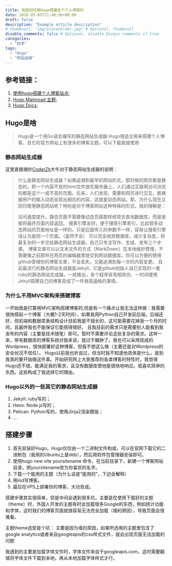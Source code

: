 ```yaml
---
title: 我是如何用Hugo搭建这个个人博客的
date: 2018-05-05T11:40:56+08:00
draft: false
description: "Example article description"
# thumbnail: "img/placeholder.jpg" # Optional, thumbnail
disable_comments: false # Optional, disable Disqus comments if true
categories:
  - "技术"
tags:
  - "Hugo"
  - "网站运维"
---
```


## 参考链接：
1. [使用hugo搭建个人博客站点](http://www.gohugo.org/post/coderzh-hugo/); 
2. [Hugo Mainroad 主题](https://themes.gohugo.io/mainroad/);
3. [Hugo Docs](https://gohugo.io/documentation/);


## Hugo是啥
> Hugo是一个用Go语言编写的静态网站生成器
Hugo很适合用来搭建个人博客，且它的官方网站上有很多的博客主题，可以下载直接使用

### 静态网站生成器
这里直接摘抄[CoderZh](https://blog.coderzh.com/about/)大牛对于静态网站生成器的说明：

> 什么是静态网站生成器？如果追溯到最早的网站形式，那时候的网页都是静态的，即一个内容不变的html文件放在服务器上，人们通过互联网访问浏览的都是这个一成不变的页面。后来，人们发现，需要和网页进行交互，能根据用户的输入动态呈现出相应的内容，这就是动态网站。那，为什么现在又回归使用静态网站呢？特别是对于博客网站这种特殊的形式。我的理解是：
> 
> 访问速度提升。静态页面不需要像动态页面那样经常去查询数据库，而是直接将最终页面内容返回。
> 搜素引擎友好。便于搜索引擎索引，比如很多动态网站的页面地址是一样的，只是后面传入的参数不一样，容易让搜索引擎误认为是同一个页面。（虽然不会）
> 可以完全抛弃数据库，减少复杂度，将最复杂的一步交给静态网站生成器，自己只专注写作、生成、发布三个步骤。
> 博客文章可以以文本文件的方式（MarkDown）在本地维护管理，不需要像之前那样在网页的编辑器里提交到网站数据库。你可以方便的使用github管理你的博客文章，不会丢失，又能追溯到每一次的内容变更。
> 目前最流行的静态网站生成器是Jekyll，它是github创始人自己实现的一套ruby的静态网站生成器。一经推出，各个程序哥竞相效仿，一时间使用Jekyll搭建自己的博客变成了一件很高逼格的事情。

### 为什么不用MVC架构来搭建博客
一开始我是打算用MVC架构搭建博客的,但是有一个痛点让我无法这样做：我需要很快搭起一个博客（大概1-2天时间），如果我用Python自己开发前后端，后端还好，但前端和数据库表结构设计目前我是不擅长的，这可能需要花掉我一个月的时间，且最终我也不能保证它能搭得很好。
且我目前的需求只是需要别人能看到我发布的内容（主要是技术随笔）即可。暂时不需要评论这些复杂的需求。这样一来，带有数据库的博客系统对我来说，就过于臃肿了。我也可以采用现成的Wordpress，很快部署好这种博客，但我不想这么做（主要还是对Wordpress的安全状况不信任）。
Hugo以前我也听说过，但当时我不知道他具体是什么，直到我真的要开始做这件事。开始研究网上大家推荐的各类博客的特性时，我觉得Hugo还不错，能满足我的需求，且没有数据库使他能很快地响应。我喜欢简单的东西。这些构成了我选择它的理由。
    
### Hugo以外的一些其它的静态网站生成器
1. Jekyll: ruby写的；
2. Hexo: Node.js写的；
3. Pelican: Python写的，使用Jinja2渲染模版；
4. ...

## 搭建步骤
1. 首先安装好Hugo。Hugo仅仅由一个二进制文件构成，可以在官网下载它的二进制包（我用的Ubuntu上是deb），然后用软件包管理器安装即可。
2. 使用hugo new site yoursitename 命令，在当前目录下，新建一个博客网站目录，把yoursitename改为你喜欢的名字。
3. 下载一个能用的主题（为什么说是“能用的”，下边会解释）
4. 用md写博客。
5. 最后在VPS上部署你的博客，大功告成。

搭建步骤其实很简单，但是中间会遇到很多坑，主要是在使用下载好的主题（theme）时，外国人开发的主题有时会加载很多Google的东西，例如统计功能和字体，这时我们的博客页面就很容易无法完全加载（墙的原因），导致页面会很难看。

主题theme选型是个坑：
主要是因为墙的原因，如果所选用的主题里包含了google analytics或者来自googleapis的css样式文件，就会出现页面无法加载的问题

我遇到的主要是加载字体文件时，字体文件来自于googleapis.com，这时需要翻墙将字体文件下载到本地，再从本地加载字体样式才行。


